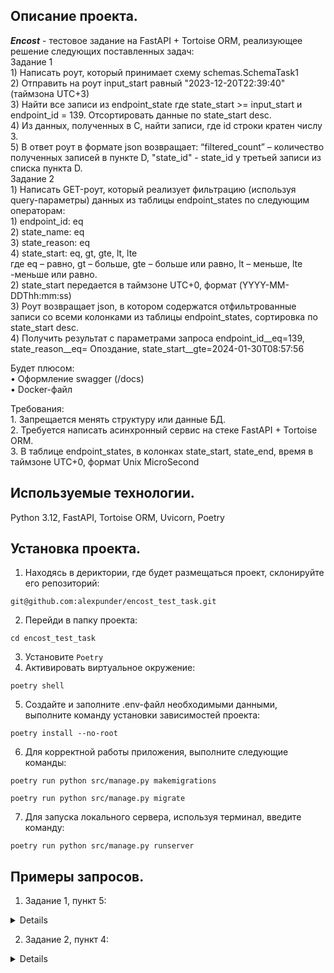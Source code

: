 ## Описание проекта.

_**Encost**_ - тестовое задание на FastAPI + Tortoise ORM, реализующее решение следующих поставленных задач:  
Задание 1  
    1) Написать роут, который принимает схему schemas.SchemaTask1  
    2) Отправить на роут input_start равный "2023-12-20T22:39:40" (таймзона UTC+3)  
    3) Найти все записи из endpoint_state где state_start >= input_start и endpoint_id = 139. Отсортировать данные по state_start desc.  
    4) Из данных, полученных в C, найти записи, где id строки кратен числу 3.  
    5) В ответ роут в формате json возвращает: “filtered_count” – количество полученных записей в пункте D, "state_id" - state_id у третьей записи из списка пункта D.  
Задание 2  
    1) Написать GET-роут, который реализует фильтрацию (используя query-параметры) данных из таблицы endpoint_states по следующим операторам:  
        1) endpoint_id: eq  
        2) state_name: eq  
        3) state_reason: eq  
        4) state_start: eq, gt, gte, lt, lte  
где eq – равно, gt – больше, gte – больше или равно, lt – меньше, lte -меньше или равно.  
    2) state_start передается в таймзоне UTC+0, формат (YYYY-MM-DDThh:mm:ss)  
    3) Роут возвращает json, в котором содержатся отфильтрованные записи со всеми колонками из таблицы endpoint_states, сортировка по state_start desc.  
    4) Получить результат с параметрами запроса endpoint_id__eq=139, state_reason__eq= Опоздание, state_start__gte=2024-01-30T08:57:56  

Будет плюсом:  
    • Оформление swagger (/docs)  
    • Docker-файл  

Требования:  
    1. Запрещается менять структуру или данные БД.  
    2. Требуется написать асинхронный сервис на стеке FastAPI + Tortoise ORM.  
    3. В таблице endpoint_states, в колонках state_start, state_end, время в таймзоне UTC+0, формат Unix MicroSecond  

## Используемые технологии.

Python 3.12, FastAPI, Tortoise ORM, Uvicorn, Poetry

## Установка проекта.

1. Находясь в дериктории, где будет размещаться проект, склонируйте его репозиторий:  
```
git@github.com:alexpunder/encost_test_task.git
```
2. Перейди в папку проекта:  
```
cd encost_test_task
```
3. Установите `Poetry`
4. Активировать виртуальное окружение:
```
poetry shell
```
5. Создайте и заполните .env-файл необходимыми данными, выполните команду установки зависимостей проекта:
```
poetry install --no-root
``` 
6. Для корректной работы приложения, выполните следующие команды:  
```
poetry run python src/manage.py makemigrations
```
```
poetry run python src/manage.py migrate
```
7. Для запуска локального сервера, используя терминал, введите команду:  
```
poetry run python src/manage.py runserver
```

## Примеры запросов.

1. Задание 1, пункт 5:  

<details>

```
{
  "filtered_count": 12,
  "state_id": "Опоздание|SimpleManualState|cid=139|eid=139|chid=-1001921701685|mt=2024-02-09 10:16:23"
}
```

</details>

2. Задание 2, пункт 4:  

<details>

```
[
  {
    "id": 9275,
    "endpoint": {
      "id": 139,
      "endpoint_name": "endpoint_6"
    },
    "client": {
      "id": 139,
      "client_name": "Client"
    },
    "state_name": "Опоздание",
    "state_reason": "Опоздание",
    "state_start": 1707826038000,
    "state_end": 1707827947000,
    "state_id": "Опоздание|SimpleManualState|cid=139|eid=139|chid=-1001921701685|mt=2024-02-13 15:07:18",
    "group_id": "Опоздание|SimpleManualState|cid=139|eid=139|chid=-1001921701685|mt=2024-02-13 15:07:18",
    "reason_group": "[NULL]",
    "info": {}
  },
  {
    "id": 9256,
    "endpoint": {
      "id": 139,
      "endpoint_name": "endpoint_6"
    },
    "client": {
      "id": 139,
      "client_name": "Client"
    },
    "state_name": "Опоздание",
    "state_reason": "Опоздание",
    "state_start": 1707816030000,
    "state_end": 1707817455000,
    "state_id": "Опоздание|SimpleManualState|cid=139|eid=139|chid=-1001921701685|mt=2024-02-13 12:20:30",
    "group_id": "Опоздание|SimpleManualState|cid=139|eid=139|chid=-1001921701685|mt=2024-02-13 12:20:30",
    "reason_group": "[NULL]",
    "info": {}
  },
  {
    "id": 9181,
    "endpoint": {
      "id": 139,
      "endpoint_name": "endpoint_6"
    },
    "client": {
      "id": 139,
      "client_name": "Client"
    },
    "state_name": "Опоздание",
    "state_reason": "Опоздание",
    "state_start": 1707808471000,
    "state_end": 1707813440000,
    "state_id": "Опоздание|SimpleManualState|cid=139|eid=139|chid=-1001921701685|mt=2024-02-13 10:14:31",
    "group_id": "Опоздание|SimpleManualState|cid=139|eid=139|chid=-1001921701685|mt=2024-02-13 10:14:31",
    "reason_group": "[NULL]",
    "info": {}
  },
  {
    "id": 9171,
    "endpoint": {
      "id": 139,
      "endpoint_name": "endpoint_6"
    },
    "client": {
      "id": 139,
      "client_name": "Client"
    },
    "state_name": "Опоздание",
    "state_reason": "Опоздание",
    "state_start": 1707462983000,
    "state_end": 1707463929000,
    "state_id": "Опоздание|SimpleManualState|cid=139|eid=139|chid=-1001921701685|mt=2024-02-09 10:16:23",
    "group_id": "Опоздание|SimpleManualState|cid=139|eid=139|chid=-1001921701685|mt=2024-02-09 10:16:23",
    "reason_group": "[NULL]",
    "info": {}
  },
  {
    "id": 9059,
    "endpoint": {
      "id": 139,
      "endpoint_name": "endpoint_6"
    },
    "client": {
      "id": 139,
      "client_name": "Client"
    },
    "state_name": "Опоздание",
    "state_reason": "Опоздание",
    "state_start": 1706605076000,
    "state_end": 1706606502000,
    "state_id": "Опоздание|SimpleManualState|cid=139|eid=139|chid=-1001921701685|mt=2024-01-30 11:57:56",
    "group_id": "Опоздание|SimpleManualState|cid=139|eid=139|chid=-1001921701685|mt=2024-01-30 11:57:56",
    "reason_group": "[NULL]",
    "info": {}
  }
]
```

</details>
